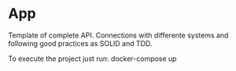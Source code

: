 # App

Template of complete API. Connections with differente systems and following good practices as SOLID and TDD.

To execute the project just run: docker-compose up
